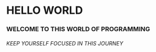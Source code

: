 # HELLO WORLD
### WELCOME TO THIS WORLD OF PROGRAMMING
###### KEEP YOURSELF FOCUSED IN THIS JOURNEY
